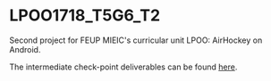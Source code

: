 # LPOO1718_T5G6_T2
Second project for FEUP MIEIC's curricular unit LPOO: AirHockey on Android.

The intermediate check-point deliverables can be found [here](Intermediate.md). 